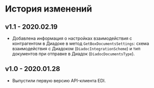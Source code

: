 # История изменений

## v1.1 - 2020.02.19
- Добавлена информация о настройках взаимодействия c контрагентом в Диадоке в метод `GetBoxDocumentsSettings`: схема взаимодействия с Диадоком (`DiadocIntegrationScheme`) и тип документов при отправке в Диадок (`DiadocDocumentsType`).

## v1.0 - 2020.01.28
- Выпустили первую версию API-клиента EDI.
